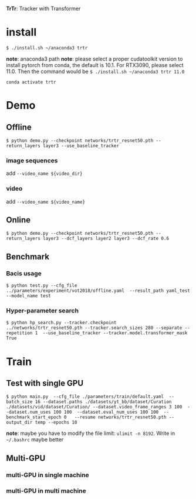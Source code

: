 **TrTr**: Tracker with Transformer

# install

```
$ ./install.sh ~/anaconda3 trtr 
```
**note**: anaconda3 path
**note**: please select a proper cudatoolkit version to install pytorch from conda, the default is 10.1. For RTX3090, please select 11.0. Then the command would be  `$ ./install.sh ~/anaconda3 trtr 11.0`

```
conda activate trtr
```

# Demo

## Offline
```
$ python demo.py --checkpoint networks/trtr_resnet50.pth --return_layers layer3 --use_baseline_tracker
```

### image sequences
add `--video_name ${video_dir}`

### video
add `--video_name ${video_name}`


## Online
```
$ python demo.py --checkpoint networks/trtr_resnet50.pth --return_layers layer3 --dcf_layers layer2 layer3 --dcf_rate 0.6
```

## Benchmark

### Bacis usage
```
$ python test.py --cfg_file ../parameters/experiment/vot2018/offline.yaml  --result_path yaml_test --model_name test
```


### Hyper-parameter search
```
$ python hp_search.py --tracker.checkpoint ../networks/trtr_resnet50.pth --tracker.search_sizes 280 --separate --repetition 1  --use_baseline_tracker --tracker.model.transformer_mask True
```


# Train

## Test with single GPU
```
$ python main.py  --cfg_file ./parameters/train/default.yaml  --batch_size 16 --dataset.paths ./datasets/yt_bb/dataset/Curation  ./datasets/vid/dataset/Curation/ --dataset.video_frame_ranges 3 100  --dataset.num_uses 100 100  --dataset.eval_num_uses 100 100  --benchmark_start_epoch 0   --resume networks/trtr_resnet50.pth --output_dir temp --epochs 10
```
**note**: maybe you have to modify the file limit: `ulimit -n 8192`. Write in `~/.bashrc` maybe better

## Multi-GPU

### multi-GPU in single machine


### multi-GPU in multi machine